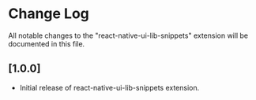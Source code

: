 # Change Log

All notable changes to the "react-native-ui-lib-snippets" extension will be documented in this file.


## [1.0.0]

- Initial release of react-native-ui-lib-snippets extension.